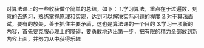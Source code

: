 对算法课上的一些收获做个简单的总结，如下：
1.学习算法，重点在于过遍数，刻意的去练习，熟练掌握原理和实现，达到可以解决实际问题的程度
2.对于算法面试，要有的放矢，善于抓住主要矛盾，这也是算法课的一个目的
3.学习一项新的内容，首先要克服心理上的障碍，要勇敢地迈出第一步，把有限的精力全部放到新内容上面，并努力从中获得乐趣
